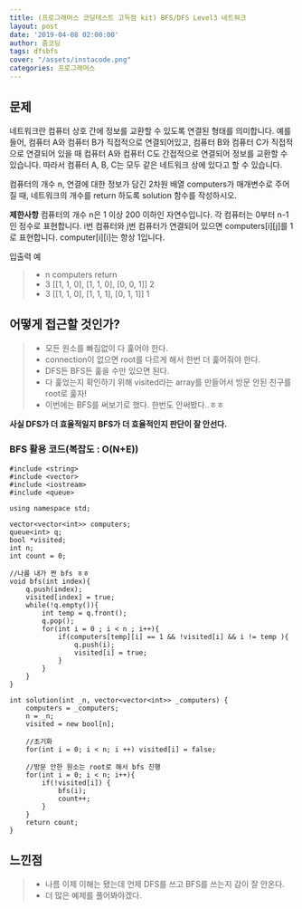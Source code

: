```yaml
---
title: (프로그래머스 코딩테스트 고득점 kit) BFS/DFS Level3 네트워크
layout: post
date: '2019-04-08 02:00:00'
author: 줌코딩
tags: dfsbfs
cover: "/assets/instacode.png"
categories: 프로그래머스
---
```


## 문제

네트워크란 컴퓨터 상호 간에 정보를 교환할 수 있도록 연결된 형태를 의미합니다. 예를 들어, 컴퓨터 A와 컴퓨터 B가 직접적으로 연결되어있고, 컴퓨터 B와 컴퓨터 C가 직접적으로 연결되어 있을 때 컴퓨터 A와 컴퓨터 C도 간접적으로 연결되어 정보를 교환할 수 있습니다. 따라서 컴퓨터 A, B, C는 모두 같은 네트워크 상에 있다고 할 수 있습니다.

컴퓨터의 개수 n, 연결에 대한 정보가 담긴 2차원 배열 computers가 매개변수로 주어질 때, 네트워크의 개수를 return 하도록 solution 함수를 작성하시오.

**제한사항**
컴퓨터의 개수 n은 1 이상 200 이하인 자연수입니다.
각 컴퓨터는 0부터 n-1인 정수로 표현합니다.
i번 컴퓨터와 j번 컴퓨터가 연결되어 있으면 computers[i][j]를 1로 표현합니다.
computer[i][i]는 항상 1입니다.

입출력 예
>* n    computers                           return
>* 3    [[1, 1, 0], [1, 1, 0], [0, 0, 1]]    2
>* 3    [[1, 1, 0], [1, 1, 1], [0, 1, 1]]    1

## 어떻게 접근할 것인가?

>* 모든 원소를 빠짐없이 다 훑어야 한다.
>* connection이 없으면 root를 다르게 해서 한번 더 훑어줘야 한다.
>* DFS든 BFS든 훑을 수만 있으면 된다.
>* 다 훑었는지 확인하기 위해 visited라는 array를 만들어서 방문 안된 친구를 root로 훑자!
>* 이번에는 BFS를 써보기로 했다. 한번도 안써봤다..ㅎㅎ

**사실 DFS가 더 효율적일지 BFS가 더 효율적인지 판단이 잘 안선다.**

### BFS 활용 코드(복잡도 : O(N+E))

    #include <string>
    #include <vector>
    #include <iostream>
    #include <queue>

    using namespace std;

    vector<vector<int>> computers;
    queue<int> q;
    bool *visited;
    int n;
    int count = 0;
    
    //나름 내가 짠 bfs ㅎㅎ
    void bfs(int index){
        q.push(index);
        visited[index] = true;
        while(!q.empty()){
            int temp = q.front();
            q.pop();
            for(int i = 0 ; i < n ; i++){
                if(computers[temp][i] == 1 && !visited[i] && i != temp ){
                    q.push(i);
                    visited[i] = true;
                }
            }
        }
    }

    int solution(int _n, vector<vector<int>> _computers) {
        computers = _computers;
        n = _n;
        visited = new bool[n];
        
        //초기화
        for(int i = 0; i < n; i ++) visited[i] = false;
        
        //방문 안한 원소는 root로 해서 bfs 진행
        for(int i = 0; i < n; i++){
            if(!visited[i]) {
                bfs(i);
                count++;
            }
        }
        return count;
    }

    
## 느낀점

>* 나름 이제 이해는 됐는데 언제 DFS를 쓰고 BFS를 쓰는지 감이 잘 안온다.
>* 더 많은 예제를 풀어봐야겠다.

